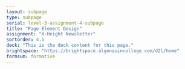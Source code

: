 ```yaml
---
layout: subpage
type: subpage
serial: level-3-assignment-4-subpage
title: "Page Element Design"
assignment: "X-Height Newsletter"
sortorder: 4.5
deck: "This is the deck content for this page."
brightspace: "https://brightspace.algonquincollege.com/d2l/home"
formsum: formative
---
```

